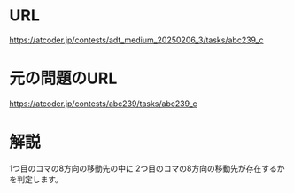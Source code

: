 # URL
https://atcoder.jp/contests/adt_medium_20250206_3/tasks/abc239_c

# 元の問題のURL
https://atcoder.jp/contests/abc239/tasks/abc239_c

# 解説
1つ目のコマの8方向の移動先の中に
2つ目のコマの8方向の移動先が存在するかを判定します。
